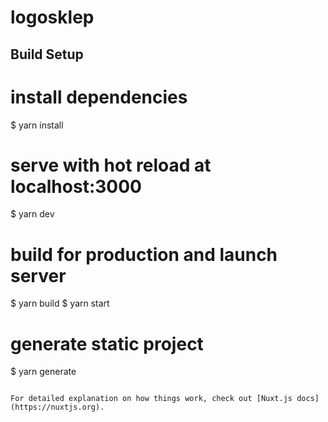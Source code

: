 # logosklep

## Build Setup

# install dependencies

\$ yarn install

# serve with hot reload at localhost:3000

\$ yarn dev

# build for production and launch server

$ yarn build
$ yarn start

# generate static project

\$ yarn generate

```

For detailed explanation on how things work, check out [Nuxt.js docs](https://nuxtjs.org).
```
